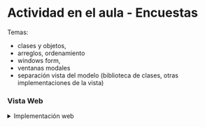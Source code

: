 # Actividad en el aula  - Encuestas

Temas:
   - clases y objetos, 
   - arreglos, ordenamiento
   - windows form, 
   - ventanas modales
   - separación vista del modelo (biblioteca de clases, otras implementaciones de la vista)
     

###  Vista Web
<details>
<summary>Implementación web</summary>

<div align="center">
        <img style="width:40%;" src="EncuestasMediosTransporte/EncuestasWeb/docs/pantallazo_formulario.jpg"/>
        <p>Figura 1. </p>
</div>
  
</details>
